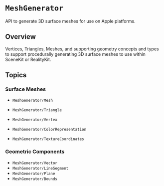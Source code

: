 # ``MeshGenerator``

API to generate 3D surface meshes for use on Apple platforms.

## Overview

Vertices, Triangles, Meshes, and supporting geometry concepts and types to support procedurally generating 3D surface meshes to use within SceneKit or RealityKit. 

## Topics

### Surface Meshes

- ``MeshGenerator/Mesh``
- ``MeshGenerator/Triangle``
- ``MeshGenerator/Vertex``

- ``MeshGenerator/ColorRepresentation``
- ``MeshGenerator/TextureCoordinates``

### Geometric Components

- ``MeshGenerator/Vector``
- ``MeshGenerator/LineSegment``
- ``MeshGenerator/Plane``
- ``MeshGenerator/Bounds``
